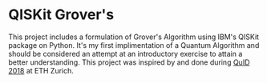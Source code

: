 # QISKit Grover's
This project includes a formulation of Grover's Algorithm using IBM's QISKit package on Python.
It's my first implimentation of a Quantum Algorithm and should be considered an attempt at an introductory exercise to attain a better understanding.
This project  was inspired by and done during [QuID 2018](qid.ethz.cz) at ETH Zurich.
